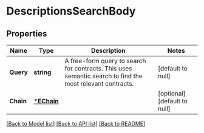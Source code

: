 # DescriptionsSearchBody

## Properties
Name | Type | Description | Notes
------------ | ------------- | ------------- | -------------
**Query** | **string** | A free-form query to search for contracts. This uses semantic search to find the most relevant contracts. | [default to null]
**Chain** | [***EChain**](EChain.md) |  | [optional] [default to null]

[[Back to Model list]](../README.md#documentation-for-models) [[Back to API list]](../README.md#documentation-for-api-endpoints) [[Back to README]](../README.md)

